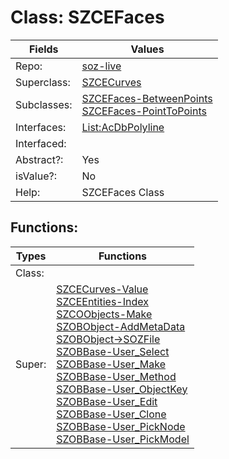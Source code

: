 
# Class:	SZCEFaces

| Fields | Values |
| --------- | --------- |
| Repo: | [soz-live](/repos/soz-live.html) |
| Superclass: | [SZCECurves](SZCECurves.html) |
| Subclasses: | [SZCEFaces-BetweenPoints](SZCEFaces-BetweenPoints.html) <br> [SZCEFaces-PointToPoints](SZCEFaces-PointToPoints.html) |
| Interfaces: | [List:AcDbPolyline](List:AcDbPolyline.html) |
| Interfaced: |  |
| Abstract?: | Yes |
| isValue?: | No |
| Help: | SZCEFaces Class |


## Functions:

| Types | Functions |
| --------- | --------- |
| Class: |  |
| Super: | [SZCECurves-Value](SZCECurves.html) <br> [SZCEEntities-Index](SZCEEntities.html) <br> [SZCOObjects-Make](SZCOObjects.html) <br> [SZOBObject-AddMetaData](SZOBObject.html) <br> [SZOBObject->SOZFile](SZOBObject.html) <br> [SZOBBase-User_Select](SZOBBase.html) <br> [SZOBBase-User_Make](SZOBBase.html) <br> [SZOBBase-User_Method](SZOBBase.html) <br> [SZOBBase-User_ObjectKey](SZOBBase.html) <br> [SZOBBase-User_Edit](SZOBBase.html) <br> [SZOBBase-User_Clone](SZOBBase.html) <br> [SZOBBase-User_PickNode](SZOBBase.html) <br> [SZOBBase-User_PickModel](SZOBBase.html) |


